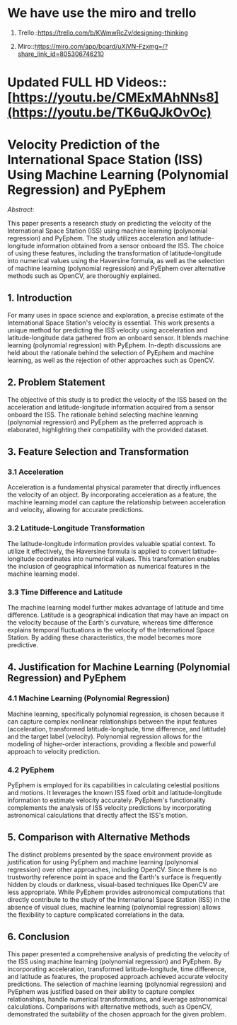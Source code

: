 # We have use the miro and trello

1. Trello::https://trello.com/b/KWmwRcZv/designing-thinking

2. Miro::https://miro.com/app/board/uXjVN-Fzxmg=/?share_link_id=805306746210

# Updated FULL HD Videos::[https://youtu.be/CMExMAhNNs8](https://youtu.be/TK6uQJkOvOc)

# Velocity Prediction of the International Space Station (ISS) Using Machine Learning (Polynomial Regression) and PyEphem

*Abstract:*

This paper presents a research study on predicting the velocity of the International Space Station (ISS) using machine learning (polynomial regression) and PyEphem. The study utilizes acceleration and latitude-longitude information obtained from a sensor onboard the ISS. The choice of using these features, including the transformation of latitude-longitude into numerical values using the Haversine formula, as well as the selection of machine learning (polynomial regression) and PyEphem over alternative methods such as OpenCV, are thoroughly explained.

## 1. Introduction

For many uses in space science and exploration, a precise estimate of the International Space Station's velocity is essential. This work presents a unique method for predicting the ISS velocity using acceleration and latitude-longitude data gathered from an onboard sensor. It blends machine learning (polynomial regression) with PyEphem. In-depth discussions are held about the rationale behind the selection of PyEphem and machine learning, as well as the rejection of other approaches such as OpenCV.

## 2. Problem Statement

The objective of this study is to predict the velocity of the ISS based on the acceleration and latitude-longitude information acquired from a sensor onboard the ISS. The rationale behind selecting machine learning (polynomial regression) and PyEphem as the preferred approach is elaborated, highlighting their compatibility with the provided dataset.

## 3. Feature Selection and Transformation

### 3.1 Acceleration

Acceleration is a fundamental physical parameter that directly influences the velocity of an object. By incorporating acceleration as a feature, the machine learning model can capture the relationship between acceleration and velocity, allowing for accurate predictions.

### 3.2 Latitude-Longitude Transformation

The latitude-longitude information provides valuable spatial context. To utilize it effectively, the Haversine formula is applied to convert latitude-longitude coordinates into numerical values. This transformation enables the inclusion of geographical information as numerical features in the machine learning model.

### 3.3 Time Difference and Latitude

The machine learning model further makes advantage of latitude and time difference. Latitude is a geographical indication that may have an impact on the velocity because of the Earth's curvature, whereas time difference explains temporal fluctuations in the velocity of the International Space Station. By adding these characteristics, the model becomes more predictive.

## 4. Justification for Machine Learning (Polynomial Regression) and PyEphem

### 4.1 Machine Learning (Polynomial Regression)

Machine learning, specifically polynomial regression, is chosen because it can capture complex nonlinear relationships between the input features (acceleration, transformed latitude-longitude, time difference, and latitude) and the target label (velocity). Polynomial regression allows for the modeling of higher-order interactions, providing a flexible and powerful approach to velocity prediction.

### 4.2 PyEphem

PyEphem is employed for its capabilities in calculating celestial positions and motions. It leverages the known ISS fixed orbit and latitude-longitude information to estimate velocity accurately. PyEphem's functionality complements the analysis of ISS velocity predictions by incorporating astronomical calculations that directly affect the ISS's motion.

## 5. Comparison with Alternative Methods

The distinct problems presented by the space environment provide as justification for using PyEphem and machine learning (polynomial regression) over other approaches, including OpenCV. Since there is no trustworthy reference point in space and the Earth's surface is frequently hidden by clouds or darkness, visual-based techniques like OpenCV are less appropriate. While PyEphem provides astronomical computations that directly contribute to the study of the International Space Station (ISS) in the absence of visual clues, machine learning (polynomial regression) allows the flexibility to capture complicated correlations in the data.

## 6. Conclusion

This paper presented a comprehensive analysis of predicting the velocity of the ISS using machine learning (polynomial regression) and PyEphem. By incorporating acceleration, transformed latitude-longitude, time difference, and latitude as features, the proposed approach achieved accurate velocity predictions. The selection of machine learning (polynomial regression) and PyEphem was justified based on their ability to capture complex relationships, handle numerical transformations, and leverage astronomical calculations. Comparisons with alternative methods, such as OpenCV, demonstrated the suitability of the chosen approach for the given problem.

